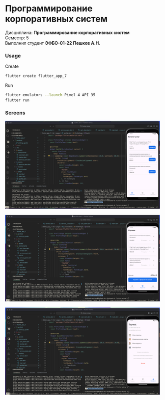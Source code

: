 # Программирование корпоративных систем
Дисциплина: **Программирование корпоративных систем** <br>
Семестр: 5 <br>
Выполнил студент **ЭФБО-01-22 Пешков А.Н.** <br>

### Usage

Create

```bash
flutter create flutter_app_7
```

Run 

```bash
flutter emulators --launch Pixel 4 API 35
flutter run
```

### Screens

<img src="/-static/practice_7/all.png" />
&nbsp;
<img src="/-static/practice_7/cart.png" />
&nbsp;
<img src="/-static/practice_7/profile.png" />
